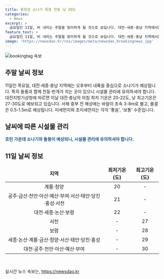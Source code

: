 ```yaml
---
title: 충청권 소나기 폭염 천둥 낮 30도
categories:
  - News
excerpt: >
  금요일인 11일, 비 내리는 주말을 맞이하게 될 것으로 보입니다. 대전·세종·충남 지역에서는 오후부터 내륙을 중심으로 소나기가 예상되며, 돌풍과 함께 천둥·번개가 치는 곳이 있을 수 있습니다. 대전·충남 지역의 아침 최저 기온은 20-22도, 낮 최고기온은 27-30도로 예보돼, 날씨 변화에 따라 적절한 준비가 필요할 것으로 보입니다.
feature_text: >
  금요일인 11일, 비 내리는 주말을 맞이하게 될 것으로 보입니다. 대전·세종·충남 지역에서는 오후부터 내륙을 중심으로 소나기가 예상되며, 돌풍과 함께 천둥·번개가 치는 곳이 있을 수 있습니다. 대전·충남 지역의 아침 최저 기온은 20-22도, 낮 최고기온은 27-30도로 예보돼, 날씨 변화에 따라 적절한 준비가 필요할 것으로 보입니다.
image: 'https://newsdao.kr/res/images/meta/newsdao_breakingnews.jpg'
---
```


<p><img src="https://newsdao.kr/res/images/meta/newsdao_breakingnews.jpg" alt="bookingtag 속보" /></p>

<h2 data-ke-size="size26">주말 날씨 정보</h2>

<p data-ke-size="size16">11일인 목요일, 대전·세종·충남 지역에는 오후부터 내륙을 중심으로 소나기가 예상됩니다. 특히 돌풍과 함께 천둥·번개가 치는 곳이 있으니 시설물 관리에 유의하셔야 합니다. 대전지방기상청에 따르면 이날 대전·충남의 아침 최저 기온은 20-22도, 낮 최고기온은 27-30도로 예보되고 있습니다. 서해 중부 전 해상에는 바람이 초속 3-8m로 불고, 물결은 0.5-1.5m로 예상됩니다. 미세먼지와 초미세먼지는 각각 '좋음', '보통' 수준입니다.</p>

<h2 data-ke-size="size26">날씨에 따른 시설물 관리</h2>

<p data-ke-size="size16"><b><span style="color: #1a5490;">흐린 가운데 소나기와 돌풍이 예상되니, 시설물 관리에 유의하셔야 합니다.</span></b></p>

<h2 data-ke-size="size26">11일 날씨 정보</h2>

<table>
    <thead>
        <tr>
            <td style="text-align: center; height: 17px;"><b>지역</b></td>
            <td style="text-align: center; height: 17px;"><b>최저기온(도)</b></td>
            <td style="text-align: center; height: 17px;"><b>최고기온(도)</b></td>
        </tr>
    </thead>
    <tbody>
        <tr>
            <td style="text-align: center; height: 17px;">계룡·청양</td>
            <td style="text-align: center; height: 17px;">20</td>
            <td style="text-align: center; height: 17px;">-</td>
        </tr>
        <tr>
            <td style="text-align: center; height: 17px;">공주·금산·천안·아산·예산·부여·서산·태안·당진·홍성·서천</td>
            <td style="text-align: center; height: 17px;">21</td>
            <td style="text-align: center; height: 17px;">-</td>
        </tr>
        <tr>
            <td style="text-align: center; height: 17px;">대전·세종·논산·보령</td>
            <td style="text-align: center; height: 17px;">22</td>
            <td style="text-align: center; height: 17px;">-</td>
        </tr>
        <tr>
            <td style="text-align: center; height: 17px;">서천</td>
            <td style="text-align: center; height: 17px;">-</td>
            <td style="text-align: center; height: 17px;">27</td>
        </tr>
        <tr>
            <td style="text-align: center; height: 17px;">보령</td>
            <td style="text-align: center; height: 17px;">-</td>
            <td style="text-align: center; height: 17px;">28</td>
        </tr>
        <tr>
            <td style="text-align: center; height: 17px;">세종·논산·계룡·금산·청양·서산·태안·당진·홍성</td>
            <td style="text-align: center; height: 17px;">-</td>
            <td style="text-align: center; height: 17px;">29</td>
        </tr>
        <tr>
            <td style="text-align: center; height: 17px;">대전·공주·천안·아산·예산·부여</td>
            <td style="text-align: center; height: 17px;">-</td>
            <td style="text-align: center; height: 17px;">30</td>
        </tr>
    </tbody>
</table>

<p data-ke-size="size16">&nbsp;</p>
실시간 뉴스 속보는, <a href="https://newsdao.kr" rel="dofollow">https://newsdao.kr</a>


